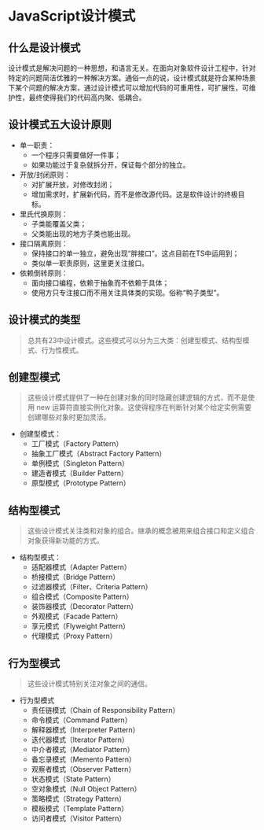 # JavaScript设计模式

## 什么是设计模式
设计模式是解决问题的一种思想，和语言无关。在面向对象软件设计工程中，针对特定的问题简洁优雅的一种解决方案。通俗一点的说，设计模式就是符合某种场景下某个问题的解决方案，通过设计模式可以增加代码的可重用性，可扩展性，可维护性，最终使得我们的代码高内聚、低耦合。

## 设计模式五大设计原则
* 单一职责：
  * 一个程序只需要做好一件事；
  * 如果功能过于复杂就拆分开，保证每个部分的独立。
* 开放/封闭原则：
  * 对扩展开放，对修改封闭；
  * 增加需求时，扩展新代码，而不是修改源代码。这是软件设计的终极目标。
* 里氏代换原则：
  * 子类能覆盖父类；
  * 父类能出现的地方子类也能出现。
* 接口隔离原则：
  * 保持接口的单一独立，避免出现“胖接口”。这点目前在TS中运用到；
  * 类似单一职责原则，这里更关注接口。
* 依赖倒转原则：
  * 面向接口编程，依赖于抽象而不依赖于具体；
  * 使用方只专注接口而不用关注具体类的实现。俗称“鸭子类型”。

## 设计模式的类型
> 总共有23中设计模式。这些模式可以分为三大类：创建型模式、结构型模式、行为性模式。

## 创建型模式
> 这些设计模式提供了一种在创建对象的同时隐藏创建逻辑的方式，而不是使用 new 运算符直接实例化对象。这使得程序在判断针对某个给定实例需要创建哪些对象时更加灵活。

* 创建型模式：
  * 工厂模式（Factory Pattern）
  * 抽象工厂模式（Abstract Factory Pattern）
  * 单例模式（Singleton Pattern）
  * 建造者模式（Builder Pattern）
  * 原型模式（Prototype Pattern）

## 结构型模式
> 这些设计模式关注类和对象的组合。继承的概念被用来组合接口和定义组合对象获得新功能的方式。

* 结构型模式：
  * 适配器模式（Adapter Pattern）
  * 桥接模式（Bridge Pattern）
  * 过滤器模式（Filter、Criteria Pattern）
  * 组合模式（Composite Pattern）
  * 装饰器模式（Decorator Pattern）
  * 外观模式（Facade Pattern）
  * 享元模式（Flyweight Pattern）
  * 代理模式（Proxy Pattern）

## 行为型模式
> 这些设计模式特别关注对象之间的通信。

* 行为型模式
  * 责任链模式（Chain of Responsibility Pattern）
  * 命令模式（Command Pattern）
  * 解释器模式（Interpreter Pattern）
  * 迭代器模式（Iterator Pattern）
  * 中介者模式（Mediator Pattern）
  * 备忘录模式（Memento Pattern）
  * 观察者模式（Observer Pattern）
  * 状态模式（State Pattern）
  * 空对象模式（Null Object Pattern）
  * 策略模式（Strategy Pattern）
  * 模板模式（Template Pattern）
  * 访问者模式（Visitor Pattern）

